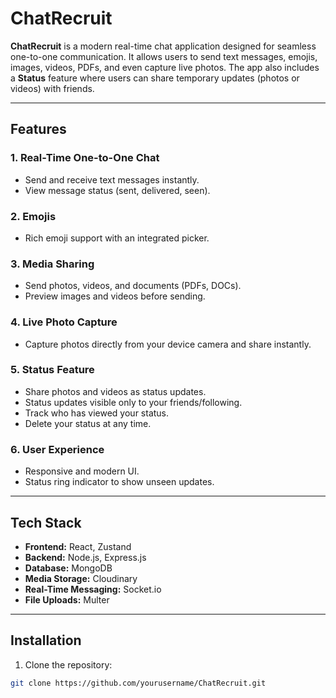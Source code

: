 # ChatRecruit

**ChatRecruit** is a modern real-time chat application designed for seamless one-to-one communication. It allows users to send text messages, emojis, images, videos, PDFs, and even capture live photos. The app also includes a **Status** feature where users can share temporary updates (photos or videos) with friends.

---

## Features

### 1. Real-Time One-to-One Chat
- Send and receive text messages instantly.
- View message status (sent, delivered, seen).

### 2. Emojis
- Rich emoji support with an integrated picker.

### 3. Media Sharing
- Send photos, videos, and documents (PDFs, DOCs).
- Preview images and videos before sending.

### 4. Live Photo Capture
- Capture photos directly from your device camera and share instantly.

### 5. Status Feature
- Share photos and videos as status updates.
- Status updates visible only to your friends/following.
- Track who has viewed your status.
- Delete your status at any time.

### 6. User Experience
- Responsive and modern UI.
- Status ring indicator to show unseen updates.

---

## Tech Stack

- **Frontend:** React, Zustand
- **Backend:** Node.js, Express.js
- **Database:** MongoDB
- **Media Storage:** Cloudinary
- **Real-Time Messaging:** Socket.io
- **File Uploads:** Multer

---

## Installation

1. Clone the repository:

```bash
git clone https://github.com/yourusername/ChatRecruit.git

